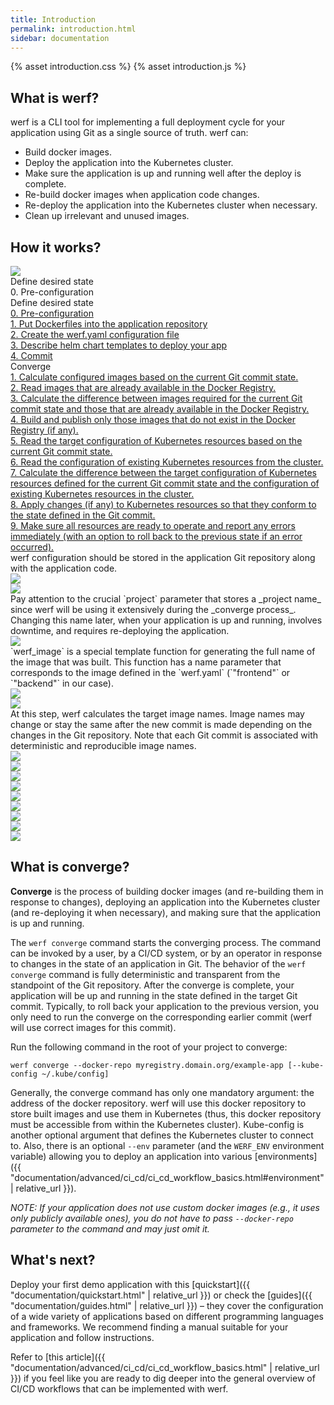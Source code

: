```yaml
---
title: Introduction
permalink: introduction.html
sidebar: documentation
---
```


{% asset introduction.css %}
{% asset introduction.js %}

## What is werf?

werf is a CLI tool for implementing a full deployment cycle for your application using Git as a single source of truth. werf can:

 - Build docker images.
 - Deploy the application into the Kubernetes cluster.
 - Make sure the application is up and running well after the deploy is complete.
 - Re-build docker images when application code changes.
 - Re-deploy the application into the Kubernetes cluster when necessary.
 - Clean up irrelevant and unused images.

## How it works?
<div id="introduction-presentation" class="introduction-presentation">
    <div id="introduction-presentation-controls" class="introduction-presentation__controls">
        <a href="javascript:void(0)" class="introduction-presentation__controls-nav">
            <img src="{% asset introduction/nav.svg @path %}" />
        </a>
        <div class="introduction-presentation__controls-stage">
            Define desired state
        </div>
        <div class="introduction-presentation__controls-step">
            0. Pre-configuration
        </div>
        <div class="introduction-presentation__controls-selector">
            <div class="introduction-presentation__controls-selector-stage">
                Define desired state
            </div>
            <div class="introduction-presentation__controls-selector-step">
                <a href="javascript:void(0)"
                    data-presentation-selector-option="0"
                    data-presentation-selector-stage="Define desired state">
                    0. Pre-configuration
                </a>
            </div>
            <div class="introduction-presentation__controls-selector-step">
                <a href="javascript:void(0)"
                    data-presentation-selector-option="1"
                    data-presentation-selector-stage="Define desired state">
                    1. Put Dockerfiles into the application repository
                </a>
            </div>
            <div class="introduction-presentation__controls-selector-step">
                <a href="javascript:void(0)"
                    data-presentation-selector-option="2"
                    data-presentation-selector-stage="Define desired state">
                    2. Create the werf.yaml configuration file
                </a>
            </div>
            <div class="introduction-presentation__controls-selector-step">
                <a href="javascript:void(0)"
                    data-presentation-selector-option="3"
                    data-presentation-selector-stage="Define desired state">
                    3. Describe helm chart templates to deploy your app
                </a>
            </div>
            <div class="introduction-presentation__controls-selector-step">
                <a href="javascript:void(0)"
                    data-presentation-selector-option="4"
                    data-presentation-selector-stage="Define desired state">
                    4. Commit
                </a>
            </div>
            <div class="introduction-presentation__controls-selector-stage">
                Converge
            </div>
            <div class="introduction-presentation__controls-selector-step">
                <a href="javascript:void(0)"
                    data-presentation-selector-option="5"
                    data-presentation-selector-stage="Converge">
                    1. Calculate configured images based on the current Git commit state.
                </a>
            </div>
            <div class="introduction-presentation__controls-selector-step">
                <a href="javascript:void(0)"
                    data-presentation-selector-option="6"
                    data-presentation-selector-stage="Converge">
                    2. Read images that are already available in the Docker Registry.
                </a>
            </div>
            <div class="introduction-presentation__controls-selector-step">
                <a href="javascript:void(0)"
                    data-presentation-selector-option="7"
                    data-presentation-selector-stage="Converge">
                    3. Calculate the difference between images required for the current Git commit state and those that are already available in the Docker Registry.
                </a>
            </div>
            <div class="introduction-presentation__controls-selector-step">
                <a href="javascript:void(0)"
                    data-presentation-selector-option="8"
                    data-presentation-selector-stage="Converge">
                    4. Build and publish only those images that do not exist in the Docker Registry (if any).
                </a>
            </div>
            <div class="introduction-presentation__controls-selector-step">
                <a href="javascript:void(0)"
                    data-presentation-selector-option="9"
                    data-presentation-selector-stage="Converge">
                    5. Read the target configuration of Kubernetes resources based on the current Git commit state.
                </a>
            </div>
            <div class="introduction-presentation__controls-selector-step">
                <a href="javascript:void(0)"
                    data-presentation-selector-option="10"
                    data-presentation-selector-stage="Converge">
                    6. Read the configuration of existing Kubernetes resources from the cluster.
                </a>
            </div>
            <div class="introduction-presentation__controls-selector-step">
                <a href="javascript:void(0)"
                    data-presentation-selector-option="11"
                    data-presentation-selector-stage="Converge">
                    7. Calculate the difference between the target configuration of Kubernetes resources defined for the current Git commit state and the configuration of existing Kubernetes resources in the cluster.
                </a>
            </div>
            <div class="introduction-presentation__controls-selector-step">
                <a href="javascript:void(0)"
                    data-presentation-selector-option="12"
                    data-presentation-selector-stage="Converge">
                    8. Apply changes (if any) to Kubernetes resources so that they conform to the state defined in the Git commit.
                </a>
            </div>
            <div class="introduction-presentation__controls-selector-step">
                <a href="javascript:void(0)"
                    data-presentation-selector-option="13"
                    data-presentation-selector-stage="Converge">
                    9. Make sure all resources are ready to operate and report any errors immediately (with an option to roll back to the previous state if an error occurred).
                </a>
            </div>
        </div>
    </div>
    <div class="introduction-presentation__container">
        <div class="introduction-presentation__slide">
            <div class="introduction-presentation__slide-text">
                werf configuration should be stored in the application Git repository along with the application code.
            </div>
            <img src="{% asset introduction/s-1.svg @path %}"
            class="introduction-presentation__slide-img" />
        </div>
        <div class="introduction-presentation__slide">
            <div class="introduction-presentation__slide-text"></div>
            <img src="{% asset introduction/s-2.svg @path %}"
            class="introduction-presentation__slide-img" />
        </div>
        <div class="introduction-presentation__slide">
            <div class="introduction-presentation__slide-text">
<div markdown="1">
Pay attention to the crucial `project` parameter that stores a _project name_ since werf will be using it  extensively during the _converge process_. Changing this name later, when your application is up and running, involves downtime, and requires re-deploying the application.
</div>
            </div>
            <img src="{% asset introduction/s-3.svg @path %}"
            class="introduction-presentation__slide-img" />
        </div>
        <div class="introduction-presentation__slide">
            <div class="introduction-presentation__slide-text">
<div markdown="1">
`werf_image` is a special template function for generating the full name of the image that was built. This function has a name parameter that corresponds to the image defined in the `werf.yaml` (`"frontend"` or `"backend"` in our case).
</div>
            </div>
            <img src="{% asset introduction/s-4.svg @path %}"
            class="introduction-presentation__slide-img" />
        </div>
        <div class="introduction-presentation__slide">
            <div class="introduction-presentation__slide-text"></div>
            <img src="{% asset introduction/s-5.svg @path %}"
            class="introduction-presentation__slide-img" />
        </div>
        <div class="introduction-presentation__slide">
            <div class="introduction-presentation__slide-text">
<div markdown="1">
At this step, werf calculates the target image names. Image names may change or stay the same after the new commit is made depending on the changes in the Git repository. Note that each Git commit is associated with deterministic and reproducible image names.
</div>
            </div>
            <img src="{% asset introduction/s-6.svg @path %}"
            class="introduction-presentation__slide-img" />
        </div>
        <div class="introduction-presentation__slide">
            <div class="introduction-presentation__slide-text"></div>
            <img src="{% asset introduction/s-7.svg @path %}"
            class="introduction-presentation__slide-img" />
        </div>
        <div class="introduction-presentation__slide">
            <div class="introduction-presentation__slide-text"></div>
            <img src="{% asset introduction/s-8.svg @path %}"
            class="introduction-presentation__slide-img" />
        </div>
        <div class="introduction-presentation__slide">
            <div class="introduction-presentation__slide-text"></div>
            <img src="{% asset introduction/s-9.svg @path %}"
            class="introduction-presentation__slide-img" />
        </div>
        <div class="introduction-presentation__slide">
            <div class="introduction-presentation__slide-text"></div>
            <img src="{% asset introduction/s-10.svg @path %}"
            class="introduction-presentation__slide-img" />
        </div>
        <div class="introduction-presentation__slide">
            <div class="introduction-presentation__slide-text"></div>
            <img src="{% asset introduction/s-11.svg @path %}"
            class="introduction-presentation__slide-img" />
        </div>
        <div class="introduction-presentation__slide">
            <div class="introduction-presentation__slide-text"></div>
            <img src="{% asset introduction/s-12.svg @path %}"
            class="introduction-presentation__slide-img" />
        </div>
        <div class="introduction-presentation__slide">
            <div class="introduction-presentation__slide-text">
                <div class="introduction-presentation__slide-title"></div>
            </div>
            <img src="{% asset introduction/s-13.svg @path %}"
            class="introduction-presentation__slide-img" />
        </div>
        <div class="introduction-presentation__slide">
            <div class="introduction-presentation__slide-text">
                <div class="introduction-presentation__slide-title"></div>
            </div>
            <img src="{% asset introduction/s-14.svg @path %}"
            class="introduction-presentation__slide-img" />
        </div>
    </div>
</div>

## What is converge?

**Converge** is the process of building docker images (and re-building them in response to changes), deploying an application into the Kubernetes cluster (and re-deploying it when necessary), and making sure that the application is up and running.

The `werf converge` command starts the converging process. The command can be invoked by a user, by a CI/CD system, or by an operator in response to changes in the state of an application in Git. The behavior of the `werf converge` command is fully deterministic and transparent from the standpoint of the Git repository. After the converge is complete, your application will be up and running in the state defined in the target Git commit. Typically, to roll back your application to the previous version, you only need to run the converge on the corresponding earlier commit (werf will use correct images for this commit).

Run the following command in the root of your project to converge:

```
werf converge --docker-repo myregistry.domain.org/example-app [--kube-config ~/.kube/config]
```

Generally, the converge command has only one mandatory argument: the address of the docker repository. werf will use this docker repository to store built images and use them in Kubernetes (thus, this docker repository must be accessible from within the Kubernetes cluster). Kube-config is another optional argument that defines the Kubernetes cluster to connect to. Also, there is an optional `--env` parameter (and the `WERF_ENV` environment variable) allowing you to deploy an application into various [environments]({{ "documentation/advanced/ci_cd/ci_cd_workflow_basics.html#environment" | relative_url }}).

_NOTE: If your application does not use custom docker images (e.g., it uses only publicly available ones), you do not have to pass `--docker-repo` parameter to the command and may just omit it._

## What's next?

Deploy your first demo application with this [quickstart]({{ "documentation/quickstart.html" | relative_url }}) or check the [guides]({{ "documentation/guides.html" | relative_url }}) – they cover the configuration of a wide variety of applications based on different programming languages and frameworks. We recommend finding a manual suitable for your application and follow instructions.

Refer to [this article]({{ "documentation/advanced/ci_cd/ci_cd_workflow_basics.html" | relative_url }}) if you feel like you are ready to dig deeper into the general overview of CI/CD workflows that can be implemented with werf.
